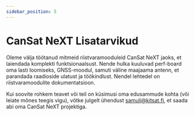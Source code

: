 ```yaml
---
sidebar_position: 5
---
```


# CanSat NeXT Lisatarvikud

Oleme välja töötanud mitmeid riistvaramooduleid CanSat NeXT jaoks, et laiendada komplekti funktsionaalsust. Nende hulka kuuluvad perf-board oma lasti loomiseks, GNSS-moodul, samuti väline maajaama antenn, et parandada raadioside ulatust ja töökindlust. Nendel lehtedel on riistvaramoodulite dokumentatsioon.

Kui soovite rohkem teavet või teil on küsimusi oma edusammude kohta (või leiate mõnes teegis vigu), võtke julgelt ühendust samuli@kitsat.fi, et saada abi oma CanSat NeXT projektiga.